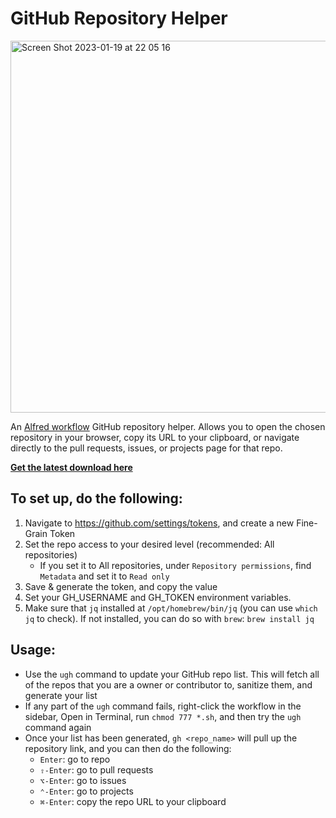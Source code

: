 # GitHub Repository Helper

<img width="595" alt="Screen Shot 2023-01-19 at 22 05 16" src="https://user-images.githubusercontent.com/1977829/213615137-30fc6c36-6173-40a2-b52e-3eebe676de09.png">

An [Alfred workflow](https://www.alfredapp.com/workflows/) GitHub repository helper. Allows you to open the chosen repository in your browser, copy its URL to your clipboard, or navigate directly to the pull requests, issues, or projects page for that repo.

**[Get the latest download here](https://github.com/niclake/alfred-github-repo-helper/releases/latest/download/)**

## To set up, do the following:

1. Navigate to https://github.com/settings/tokens, and create a new Fine-Grain Token
2. Set the repo access to your desired level (recommended: All repositories)
	- If you set it to All repositories, under `Repository permissions`, find `Metadata` and set it to `Read only`
3. Save & generate the token, and copy the value
4. Set your GH_USERNAME and GH_TOKEN environment variables.
5. Make sure that `jq` installed at `/opt/homebrew/bin/jq` (you can use `which jq` to check). If not installed, you can do so with `brew`: `brew install jq`

## Usage:

- Use the `ugh` command to update your GitHub repo list. This will fetch all of the repos that you are a owner or contributor to, sanitize them, and generate your list
- If any part of the `ugh` command fails, right-click the workflow in the sidebar, Open in Terminal, run `chmod 777 *.sh`, and then try the `ugh` command again
- Once your list has been generated, `gh <repo_name>` will pull up the repository link, and you can then do the following:
	- `Enter`: go to repo
	- `⇧-Enter`: go to pull requests
	- `⌥-Enter`: go to issues
	- `⌃-Enter`: go to projects
	- `⌘-Enter`: copy the repo URL to your clipboard
